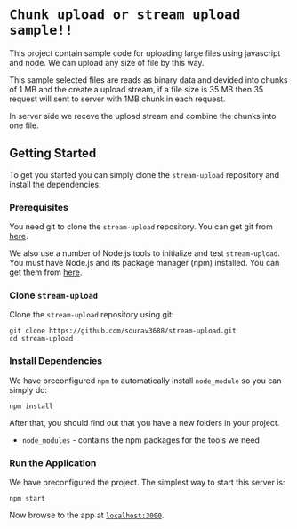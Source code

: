# `Chunk upload or stream upload sample!!` 

This project contain sample code for uploading large files using javascript and node. We can upload any size of file by this way. 

This sample selected files are reads as binary data and devided into chunks of 1 MB and the create a upload stream, if a file size is 35 MB then 35 request will sent to server with 1MB chunk in each request.

In server side we receve the upload stream and combine the chunks into one file.


## Getting Started

To get you started you can simply clone the `stream-upload` repository and install the dependencies:

### Prerequisites

You need git to clone the `stream-upload` repository. You can get git from [here][git].

We also use a number of Node.js tools to initialize and test `stream-upload`. You must have Node.js
and its package manager (npm) installed. You can get them from [here][node].

### Clone `stream-upload`

Clone the `stream-upload` repository using git:

```
git clone https://github.com/sourav3688/stream-upload.git
cd stream-upload
```

### Install Dependencies

We have preconfigured `npm` to automatically install `node_module` so you can simply do:

```
npm install
```

After that, you should find out that you have a new folders in your project.

* `node_modules` - contains the npm packages for the tools we need


### Run the Application

We have preconfigured the project. The simplest way to start this server is:

```
npm start
```

Now browse to the app at [`localhost:3000`][local-app-url].


[git]: https://git-scm.com/
[local-app-url]: http://localhost:3000
[node]: https://nodejs.org/
[npm]: https://www.npmjs.org/
